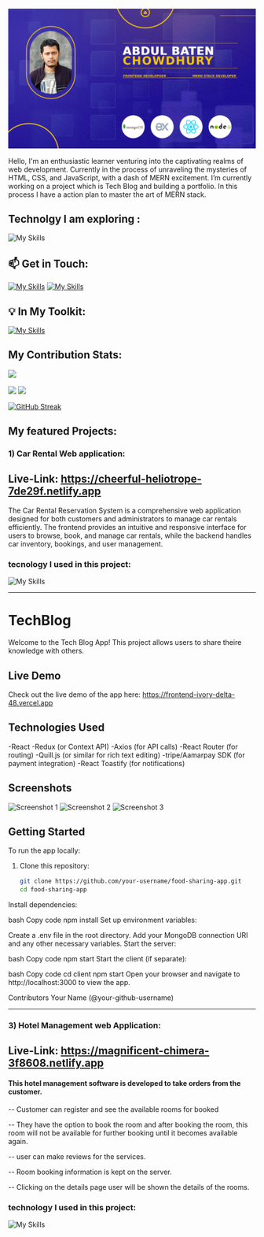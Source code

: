![alt text](https://github.com/Abdul-Baten-Chy/Abdul-Baten-Chy/blob/main/git_banner.jpg?raw=true)

Hello, I'm an enthusiastic learner venturing into the captivating realms of web development. Currently in the process of unraveling the mysteries of HTML, CSS, and JavaScript, with a dash of MERN excitement. I’m currently working on a project which is  Tech Blog and building a portfolio. In this process I have a action plan to master the art of MERN stack. 
## Technolgy I am exploring :

![My Skills](https://skillicons.dev/icons?i=nextjs,redux&perline=3)

  ## 📫 Get in Touch:

   [![My Skills](https://skillicons.dev/icons?i=linkedin)](https://www.linkedin.com/in/abdul-baten-chowdhury-ba6653102)   [![My Skills](https://skillicons.dev/icons?i=instagram)](https://www.instagram.com/abdulbatenchy)
  

  ## 💡 In My Toolkit:

  [![My Skills](https://skillicons.dev/icons?i=html,css,tailwind,js,ts,react,nextjs,express,mongodb,nodejs,firebase,git,github,ps)](https://skillicons.dev)


## My Contribution Stats:


  ![](http://github-profile-summary-cards.vercel.app/api/cards/profile-details?username=Abdul-Baten-Chy&theme=rose_pine)

  ![](http://github-profile-summary-cards.vercel.app/api/cards/most-commit-language?username=Abdul-Baten-Chy&theme=rose_pine)   ![](http://github-profile-summary-cards.vercel.app/api/cards/stats?username=Abdul-Baten-Chy&theme=rose_pine)


[![GitHub Streak](https://github-readme-streak-stats.herokuapp.com?user=Abdul-Baten-Chy&theme=vue-dark&card_width=1280)](https://git.io/streak-stats)


## My featured Projects:

### 1) Car Rental Web application:

## Live-Link: https://cheerful-heliotrope-7de29f.netlify.app
The Car Rental Reservation System is a comprehensive web application designed for both customers and administrators to manage car rentals efficiently. The frontend provides an intuitive and responsive interface for users to browse, book, and manage car rentals, while the backend handles car inventory, bookings, and user management.
### tecnology I used in this project:

 ![My Skills](https://skillicons.dev/icons?i=html,css,tailwind,js,react,redux,ts,monggose,express,mongodb,nodejs,firebase)

 ---

# TechBlog

Welcome to the Tech Blog App! This project allows users to share theire knowledge with  others.

## Live Demo

Check out the live demo of the app here: https://frontend-ivory-delta-48.vercel.app

## Technologies Used

-React
-Redux (or Context API)
-Axios (for API calls)
-React Router (for routing)
-Quill.js (or similar for rich text editing)
-tripe/Aamarpay SDK (for payment integration)
-React Toastify (for notifications)

## Screenshots

![Screenshot 1](./screenshots/screenshot1.png)
![Screenshot 2](./screenshots/screenshot2.png)
![Screenshot 3](./screenshots/screenshot3.png)

## Getting Started

To run the app locally:

1. Clone this repository:
   ```bash
   git clone https://github.com/your-username/food-sharing-app.git
   cd food-sharing-app
Install dependencies:

bash
Copy code
npm install
Set up environment variables:

Create a .env file in the root directory.
Add your MongoDB connection URI and any other necessary variables.
Start the server:

bash
Copy code
npm start
Start the client (if separate):

bash
Copy code
cd client
npm start
Open your browser and navigate to http://localhost:3000 to view the app.

Contributors
Your Name (@your-github-username)

 ---

 
### 3) Hotel Management web Application:

## Live-Link: https://magnificent-chimera-3f8608.netlify.app

#### This hotel management software is developed to take orders from the customer. 

-- Customer can register and see the available rooms for booked 

-- They have the option to book the room and after booking the room, this room will not be available for further booking until it becomes available again. 


-- user can make reviews for the services. 

-- Room booking information is kept on the server.

-- Clicking on the details page user will be shown the details of the rooms.

### technology I used in this project:


 ![My Skills](https://skillicons.dev/icons?i=html,css,tailwind,js,react,express,mongodb,nodejs,firebase)

 




